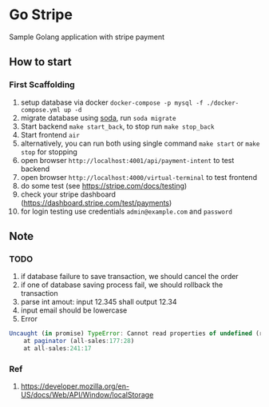 # Go Stripe

Sample Golang application with stripe payment

## How to start

### First Scaffolding

1. setup database via docker `docker-compose -p mysql -f ./docker-compose.yml up -d`
2. migrate database using [soda](https://gobuffalo.io/pt/documentation/database/soda/), run `soda migrate`
3. Start backend `make start_back`, to stop run `make stop_back`
4. Start frontend `air`
5. alternatively, you can run both using single command `make start` or `make stop` for stopping
6. open browser `http://localhost:4001/api/payment-intent` to test backend
7. open browser `http://localhost:4000/virtual-terminal` to test frontend
8. do some test (see <https://stripe.com/docs/testing>)
9. check your stripe dashboard (<https://dashboard.stripe.com/test/payments>)
10. for login testing use credentials `admin@example.com` and `password`

## Note

### TODO

1. if database failure to save transaction, we should cancel the order
2. if one of database saving process fail, we should rollback the transaction
3. parse int amout: input 12.345 shall output 12.34
4. input email should be lowercase
5. Error 

```js
Uncaught (in promise) TypeError: Cannot read properties of undefined (reading 'addEventListener')
    at paginator (all-sales:177:28)
    at all-sales:241:17
```

### Ref

1. <https://developer.mozilla.org/en-US/docs/Web/API/Window/localStorage>
